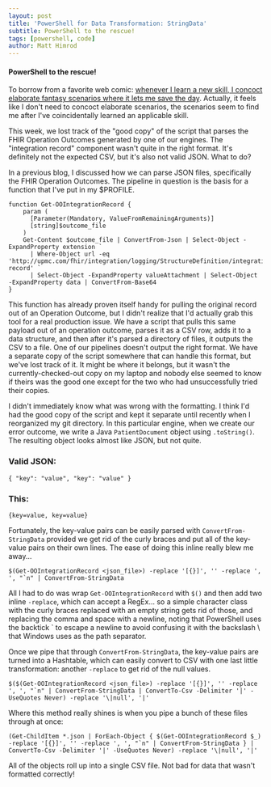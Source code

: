 ```yaml
---
layout: post
title: 'PowerShell for Data Transformation: StringData'
subtitle: PowerShell to the rescue!
tags: [powershell, code]
author: Matt Himrod
---
```


#### PowerShell to the rescue!

To borrow from a favorite web comic: [whenever I learn a new skill, I concoct elaborate fantasy scenarios where it lets me save the day](https://xkcd.com/208). Actually, it feels like I don't need to concoct elaborate scenarios, the scenarios seem to find me after I've coincidentally learned an applicable skill.

This week, we lost track of the "good copy" of the script that parses the FHIR Operation Outcomes generated by one of our engines. The "integration record" component wasn't quite in the right format. It's definitely not the expected CSV, but it's also not valid JSON. What to do?

In a previous blog, I discussed how we can parse JSON files, specifically the FHIR Operation Outcomes. The pipeline in question is the basis for a function that I've put in my $PROFILE. 

```
function Get-OOIntegrationRecord {
    param (
      [Parameter(Mandatory, ValueFromRemainingArguments)]
      [string]$outcome_file
    )
    Get-Content $outcome_file | ConvertFrom-Json | Select-Object -ExpandProperty extension `
      | Where-Object url -eq 'http://upmc.com/fhir/integration/logging/StructureDefinition/integration-record' `
      | Select-Object -ExpandProperty valueAttachment | Select-Object -ExpandProperty data | ConvertFrom-Base64
}
```

This function has already proven itself handy for pulling the original record out of an Operation Outcome, but I didn't realize that I'd actually grab this tool for a real production issue. We have a script that pulls this same payload out of an operation outcome, parses it as a CSV row, adds it to a data structure, and then after it's parsed a directory of files, it outputs the CSV to a file. One of our pipelines doesn't output the right format. We have a separate copy of the script somewhere that can handle this format, but we've lost track of it. It might be where it belongs, but it wasn't the currently-checked-out copy on my laptop and nobody else seemed to know if theirs was the good one except for the two who had unsuccessfully tried their copies.

I didn't immediately know what was wrong with the formatting. I think I'd had the good copy of the script and kept it separate until recently when I reorganized my git directory. In this particular engine, when we create our error outcome, we write a Java `PatientDocument` object using `.toString()`. The resulting object looks almost like JSON, but not quite. 

### Valid JSON:

```
{ "key": "value", "key": "value" }
```

### This:

```
{key=value, key=value}
```

Fortunately, the key-value pairs can be easily parsed with `ConvertFrom-StringData` provided we get rid of the curly braces and put all of the key-value pairs on their own lines. The ease of doing this inline really blew me away...

```
$(Get-OOIntegrationRecord <json_file>) -replace '[{}]', '' -replace ', ', "`n" | ConvertFrom-StringData
```

All I had to do was wrap `Get-OOIntegrationRecord` with `$()` and then add two inline `-replace`, which can accept a RegEx... so a simple character class with the curly braces replaced with an empty string gets rid of those, and replacing the comma and space with a newline, noting that PowerShell uses the backtick ` to escape a newline to avoid confusing it with the backslash \ that Windows uses as the path separator.

Once we pipe that through `ConvertFrom-StringData`, the key-value pairs are turned into a Hashtable, which can easily convert to CSV with one last little transformation: another `-replace` to get rid of the null values.

```
$($(Get-OOIntegrationRecord <json_file>) -replace '[{}]', '' -replace ', ', "`n" | ConvertFrom-StringData | ConvertTo-Csv -Delimiter '|' -UseQuotes Never) -replace '\|null', '|'
```

Where this method really shines is when you pipe a bunch of these files through at once:

```
(Get-ChildItem *.json | ForEach-Object { $(Get-OOIntegrationRecord $_) -replace '[{}]', '' -replace ', ', "`n" | ConvertFrom-StringData } | ConvertTo-Csv -Delimiter '|' -UseQuotes Never) -replace '\|null', '|'
```

All of the objects roll up into a single CSV file. Not bad for data that wasn't formatted correctly!